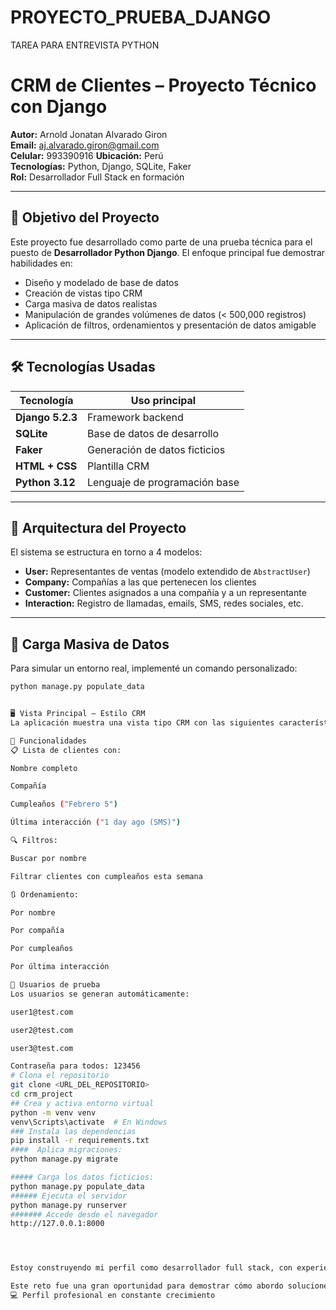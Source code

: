 # PROYECTO_PRUEBA_DJANGO
TAREA PARA ENTREVISTA PYTHON

# CRM de Clientes – Proyecto Técnico con Django

**Autor:** Arnold Jonatan Alvarado Giron  
**Email:** aj.alvarado.giron@gmail.com  
**Celular:** 993390916
**Ubicación:** Perú  
**Tecnologías:** Python, Django, SQLite, Faker  
**Rol:** Desarrollador Full Stack en formación

---

## 🎯 Objetivo del Proyecto

Este proyecto fue desarrollado como parte de una prueba técnica para el puesto de **Desarrollador Python Django**. El enfoque principal fue demostrar habilidades en:

- Diseño y modelado de base de datos
- Creación de vistas tipo CRM
- Carga masiva de datos realistas
- Manipulación de grandes volúmenes de datos (< 500,000 registros)
- Aplicación de filtros, ordenamientos y presentación de datos amigable

---

## 🛠️ Tecnologías Usadas

| Tecnología | Uso principal |
|-----------|----------------|
| **Django 5.2.3** | Framework backend |
| **SQLite** | Base de datos de desarrollo |
| **Faker** | Generación de datos ficticios |
| **HTML + CSS** | Plantilla CRM |
| **Python 3.12** | Lenguaje de programación base |

---

## 🧱 Arquitectura del Proyecto

El sistema se estructura en torno a 4 modelos:

- **User:** Representantes de ventas (modelo extendido de `AbstractUser`)
- **Company:** Compañías a las que pertenecen los clientes
- **Customer:** Clientes asignados a una compañía y a un representante
- **Interaction:** Registro de llamadas, emails, SMS, redes sociales, etc.

---

## 🔢 Carga Masiva de Datos

Para simular un entorno real, implementé un comando personalizado:

```bash
python manage.py populate_data


🖥️ Vista Principal – Estilo CRM
La aplicación muestra una vista tipo CRM con las siguientes características:

📌 Funcionalidades
📋 Lista de clientes con:

Nombre completo

Compañía

Cumpleaños ("Febrero 5")

Última interacción ("1 day ago (SMS)")

🔍 Filtros:

Buscar por nombre

Filtrar clientes con cumpleaños esta semana

🔃 Ordenamiento:

Por nombre

Por compañía

Por cumpleaños

Por última interacción

🧪 Usuarios de prueba
Los usuarios se generan automáticamente:

user1@test.com

user2@test.com

user3@test.com

Contraseña para todos: 123456
# Clona el repositorio
git clone <URL_DEL_REPOSITORIO>
cd crm_project
## Crea y activa entorno virtual
python -m venv venv
venv\Scripts\activate  # En Windows
### Instala las dependencias
pip install -r requirements.txt
####  Aplica migraciones: 
python manage.py migrate

##### Carga los datos ficticios:
python manage.py populate_data
###### Ejecuta el servidor
python manage.py runserver
####### Accede desde el navegador
http://127.0.0.1:8000




Estoy construyendo mi perfil como desarrollador full stack, con experiencia en backend Python/Django y aprendiendo tecnologías como React, TypeScript y bases de datos avanzadas.

Este reto fue una gran oportunidad para demostrar cómo abordo soluciones técnicas de manera ordenada, modular y escalable.
💻 Perfil profesional en constante crecimiento
